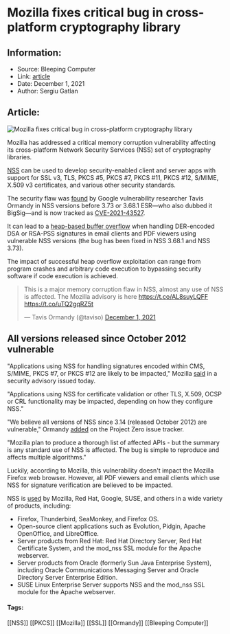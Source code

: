 # Mozilla fixes critical bug in cross-platform cryptography library
### 

## Information:
+ Source: Bleeping Computer
+ Link: [article](https://www.bleepingcomputer.com/news/security/mozilla-fixes-critical-bug-in-cross-platform-cryptography-library/)
+ Date: December 1, 2021
+ Author: Sergiu Gatlan


## Article:
![Mozilla fixes critical bug in cross-platform cryptography library](https://www.bleepstatic.com/content/hl-images/2021/05/26/Mozilla___logo.jpg)


Mozilla has addressed a critical memory corruption vulnerability affecting its cross-platform Network Security Services (NSS) set of cryptography libraries.


[NSS](https://developer.mozilla.org/en-US/docs/Mozilla/Projects/NSS) can be used to develop security-enabled client and server apps with support for SSL v3, TLS, PKCS #5, PKCS #7, PKCS #11, PKCS #12, S/MIME, X.509 v3 certificates, and various other security standards.


The security flaw was [found](https://bugs.chromium.org/p/project-zero/issues/detail?id=2237) by Google vulnerability researcher Tavis Ormandy in NSS versions before 3.73 or 3.68.1 ESR—who also dubbed it BigSig—and is now tracked as [CVE-2021-43527](https://cve.mitre.org/cgi-bin/cvename.cgi?name=CVE-2021-43527).


It can lead to a [heap-based buffer overflow](https://cwe.mitre.org/data/definitions/122.html) when handling DER-encoded DSA or RSA-PSS signatures in email clients and PDF viewers using vulnerable NSS versions (the bug has been fixed in NSS 3.68.1 and NSS 3.73).


The impact of successful heap overflow exploitation can range from program crashes and arbitrary code execution to bypassing security software if code execution is achieved.




> 
> This is a major memory corruption flaw in NSS, almost any use of NSS is affected. The Mozilla advisory is here <https://t.co/AL8suyLQFF> <https://t.co/uTQ2gqRZ5t>
> 
> 
> — Tavis Ormandy (@taviso) [December 1, 2021](https://twitter.com/taviso/status/1466085701536010241?ref_src=twsrc%5Etfw)


All versions released since October 2012 vulnerable
---------------------------------------------------


"Applications using NSS for handling signatures encoded within CMS, S/MIME, PKCS #7, or PKCS #12 are likely to be impacted," Mozilla [said](https://www.mozilla.org/en-US/security/advisories/mfsa2021-51/) in a security advisory issued today.


"Applications using NSS for certificate validation or other TLS, X.509, OCSP or CRL functionality may be impacted, depending on how they configure NSS."


"We believe all versions of NSS since 3.14 (released October 2012) are vulnerable," Ormandy [added](https://bugs.chromium.org/p/project-zero/issues/detail?id=2237) on the Project Zero issue tracker.


"Mozilla plan to produce a thorough list of affected APIs - but the summary is any standard use of NSS is affected. The bug is simple to reproduce and affects multiple algorithms."


Luckily, according to Mozilla, this vulnerability doesn't impact the Mozilla Firefox web browser. However, all PDF viewers and email clients which use NSS for signature verification are believed to be impacted.


NSS is [used](https://developer.mozilla.org/en-US/docs/Mozilla/Projects/NSS/Overview) by Mozilla, Red Hat, Google, SUSE, and others in a wide variety of products, including:


* Firefox, Thunderbird, SeaMonkey, and Firefox OS.
* Open-source client applications such as Evolution, Pidgin, Apache OpenOffice, and LibreOffice.
* Server products from Red Hat: Red Hat Directory Server, Red Hat Certificate System, and the mod\_nss SSL module for the Apache webserver.
* Server products from Oracle (formerly Sun Java Enterprise System), including Oracle Communications Messaging Server and Oracle Directory Server Enterprise Edition.
* SUSE Linux Enterprise Server supports NSS and the mod\_nss SSL module for the Apache webserver.




#### Tags:
[[NSS]] [[PKCS]] [[Mozilla]] [[SSL]] [[Ormandy]] [[Bleeping Computer]]
